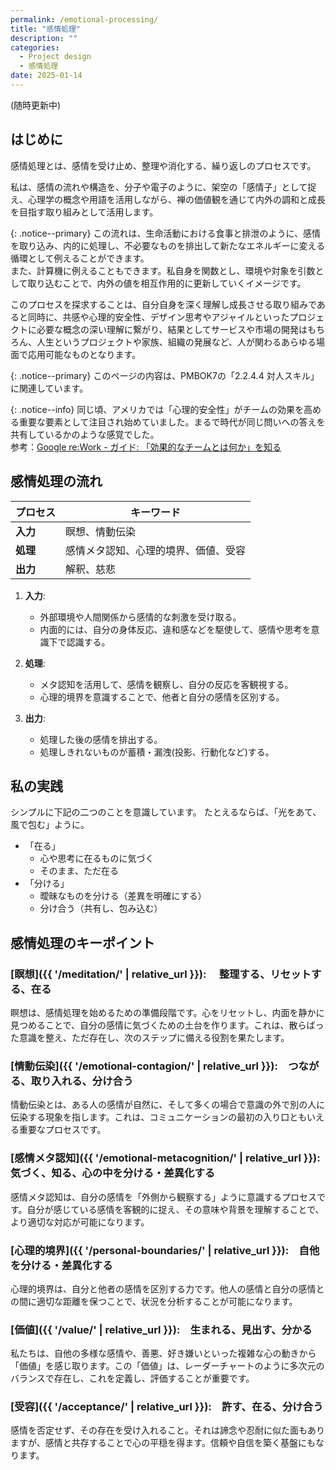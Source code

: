 ```yaml
---
permalink: /emotional-processing/
title: "感情処理"
description: ""
categories:
  - Project design
  - 感情処理
date: 2025-01-14
---
```

(随時更新中)

## はじめに

感情処理とは、感情を受け止め、整理や消化する、繰り返しのプロセスです。

私は、感情の流れや構造を、分子や電子のように、架空の「感情子」として捉え、心理学の概念や用語を活用しながら、禅の価値観を通じて内外の調和と成長を目指す取り組みとして活用します。

{: .notice--primary}
この流れは、生命活動における食事と排泄のように、感情を取り込み、内的に処理し、不必要なものを排出して新たなエネルギーに変える循環として例えることができます。  
また、計算機に例えることもできます。私自身を関数とし、環境や対象を引数として取り込むことで、内外の値を相互作用的に更新していくイメージです。  

このプロセスを探求することは、自分自身を深く理解し成長させる取り組みであると同時に、共感や心理的安全性、デザイン思考やアジャイルといったプロジェクトに必要な概念の深い理解に繋がり、結果としてサービスや市場の開発はもちろん、人生というプロジェクトや家族、組織の発展など、人が関わるあらゆる場面で応用可能なものとなります。

{: .notice--primary}
このページの内容は、PMBOK7の「2.2.4.4 対人スキル」に関連しています。

{: .notice--info}
同じ頃、アメリカでは「心理的安全性」がチームの効果を高める重要な要素として注目され始めていました。まるで時代が同じ問いへの答えを共有しているかのような感覚でした。  
参考：[Google re:Work - ガイド: 「効果的なチームとは何か」を知る](https://rework.withgoogle.com/jp/guides/understanding-team-effectiveness#foster-effective-team-behaviors)


## 感情処理の流れ

| プロセス   | キーワード               |
| --------- | ----------------------- |
| **入力**   |  瞑想、情動伝染           |
| **処理**   |  感情メタ認知、心理的境界、価値、受容  |
| **出力**   |  解釈、慈悲 |

1. **入力**:
   - 外部環境や人間関係から感情的な刺激を受け取る。
   - 内面的には、自分の身体反応、違和感などを駆使して、感情や思考を意識下で認識する。

2. **処理**:
   - メタ認知を活用して、感情を観察し、自分の反応を客観視する。
   - 心理的境界を意識することで、他者と自分の感情を区別する。

3. **出力**:
   - 処理した後の感情を排出する。
   - 処理しきれないものが蓄積・漏洩(投影、行動化など)する。

## 私の実践

シンプルに下記の二つのことを意識しています。
たとえるならば、「光をあて、風で包む」ように。

* 「在る」
  * 心や思考に在るものに気づく
  * そのまま、ただ在る
* 「分ける」
  * 曖昧なものを分ける（差異を明確にする）
  * 分け合う（共有し、包み込む）

## 感情処理のキーポイント

<!-- * 瞑想
* 情動伝染
* 感情メタ認知
* 心理的境界
* 価値（認知・評価）
* 受容 -->


### [瞑想]({{ '/meditation/' | relative_url }}): 　整理する、リセットする、在る

瞑想は、感情処理を始めるための準備段階です。心をリセットし、内面を静かに見つめることで、自分の感情に気づくための土台を作ります。これは、散らばった意識を整え、ただ存在し、次のステップに備える役割を果たします。

### [情動伝染]({{ '/emotional-contagion/' | relative_url }}):　つながる、取り入れる、分け合う

情動伝染とは、ある人の感情が自然に、そして多くの場合で意識の外で別の人に伝染する現象を指します。これは、コミュニケーションの最初の入り口ともいえる重要なプロセスです。

### [感情メタ認知]({{ '/emotional-metacognition/' | relative_url }}):　気づく、知る、心の中を分ける・差異化する

感情メタ認知は、自分の感情を「外側から観察する」ように意識するプロセスです。自分が感じている感情を客観的に捉え、その意味や背景を理解することで、より適切な対応が可能になります。

### [心理的境界]({{ '/personal-boundaries/' | relative_url }}):　自他を分ける・差異化する

心理的境界は、自分と他者の感情を区別する力です。他人の感情と自分の感情との間に適切な距離を保つことで、状況を分析することが可能になります。

### [価値]({{ '/value/' | relative_url }}):　生まれる、見出す、分かる

私たちは、自他の多様な感情や、善悪、好き嫌いといった複雑な心の動きから「価値」を感じ取ります。この「価値」は、レーダーチャートのように多次元のバランスで存在し、これを定義し、評価することが重要です。

### [受容]({{ '/acceptance/' | relative_url }}):　許す、在る、分け合う

感情を否定せず、その存在を受け入れること。それは諦念や忍耐に似た面もありますが、感情と共存することで心の平穏を得ます。信頼や自信を築く基盤にもなります。
